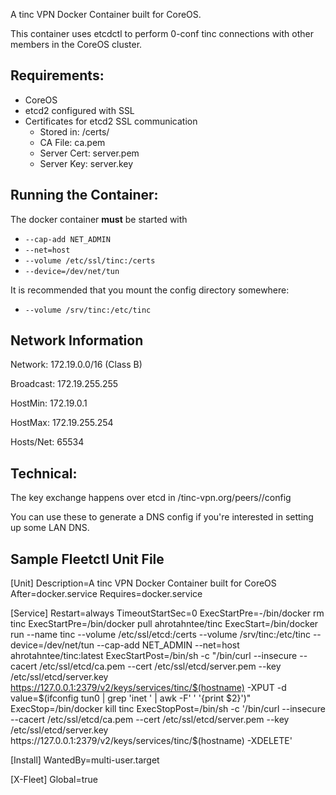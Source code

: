 A tinc VPN Docker Container built for CoreOS.

This container uses etcdctl to perform 0-conf tinc connections with other members in the CoreOS cluster.

Requirements:
-----
* CoreOS
* etcd2 configured with SSL
* Certificates for etcd2 SSL communication
  * Stored in: /certs/
  * CA File: ca.pem
  * Server Cert: server.pem
  * Server Key: server.key

Running the Container:
------
The docker container **must** be started with

* `--cap-add NET_ADMIN`
* `--net=host`
* `--volume /etc/ssl/tinc:/certs`
* `--device=/dev/net/tun`

It is recommended that you mount the config directory somewhere:

* `--volume /srv/tinc:/etc/tinc`

Network Information
----
Network:   172.19.0.0/16 (Class B)

Broadcast: 172.19.255.255

HostMin:   172.19.0.1

HostMax:   172.19.255.254

Hosts/Net: 65534

Technical:
----------
The key exchange happens over etcd in /tinc-vpn.org/peers/<peer name>/config

You can use these to generate a DNS config if you're interested in setting up some LAN DNS.

Sample Fleetctl Unit File
-------------------------
[Unit]
Description=A tinc VPN Docker Container built for CoreOS
After=docker.service
Requires=docker.service

[Service]
Restart=always
TimeoutStartSec=0
ExecStartPre=-/bin/docker rm tinc
ExecStartPre=/bin/docker pull ahrotahntee/tinc
ExecStart=/bin/docker run --name tinc --volume /etc/ssl/etcd:/certs --volume /srv/tinc:/etc/tinc --device=/dev/net/tun --cap-add NET_ADMIN --net=host ahrotahntee/tinc:latest
ExecStartPost=/bin/sh -c "/bin/curl --insecure --cacert /etc/ssl/etcd/ca.pem --cert /etc/ssl/etcd/server.pem --key /etc/ssl/etcd/server.key https://127.0.0.1:2379/v2/keys/services/tinc/$(hostname) -XPUT -d value=$(ifconfig tun0 | grep 'inet ' | awk -F' ' '{print $2}')"
ExecStop=/bin/docker kill tinc
ExecStopPost=/bin/sh -c '/bin/curl --insecure --cacert /etc/ssl/etcd/ca.pem --cert /etc/ssl/etcd/server.pem --key /etc/ssl/etcd/server.key https://127.0.0.1:2379/v2/keys/services/tinc/$(hostname) -XDELETE'

[Install]
WantedBy=multi-user.target

[X-Fleet]
Global=true

